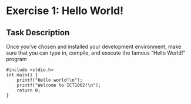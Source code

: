# Exercise 1: Hello World!
## Task Description
Once you’ve chosen and installed your development environment, make sure that you can type in,
compile, and execute the famous “Hello World!” program
```
#include <stdio.h>
int main() {
    printf("Hello world!\n");
    printf("Welcome to ICT1002!\n");
    return 0;
}
```